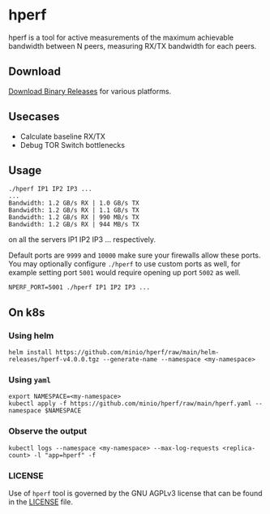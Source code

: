 # hperf

hperf is a tool for active measurements of the maximum achievable bandwidth between N peers, measuring RX/TX bandwidth for each peers.

## Download

[Download Binary Releases](https://github.com/minio/hperf/releases) for various platforms.

## Usecases
- Calculate baseline RX/TX
- Debug TOR Switch bottlenecks

## Usage
```
./hperf IP1 IP2 IP3 ...
...
Bandwidth: 1.2 GB/s RX | 1.0 GB/s TX
Bandwidth: 1.2 GB/s RX | 1.1 GB/s TX
Bandwidth: 1.2 GB/s RX | 990 MB/s TX
Bandwidth: 1.2 GB/s RX | 944 MB/s TX
```

on all the servers IP1 IP2 IP3 ... respectively.

Default ports are `9999` and `10000` make sure your firewalls allow these ports. You may optionally configure `./hperf` to use custom ports as well, for example setting port `5001` would require opening up port `5002` as well.


```
NPERF_PORT=5001 ./hperf IP1 IP2 IP3 ...
```

## On k8s

### Using helm
```
helm install https://github.com/minio/hperf/raw/main/helm-releases/hperf-v4.0.0.tgz --generate-name --namespace <my-namespace>
```

### Using `yaml`

```
export NAMESPACE=<my-namespace>
kubectl apply -f https://github.com/minio/hperf/raw/main/hperf.yaml --namespace $NAMESPACE
```

### Observe the output
```
kubectl logs --namespace <my-namespace> --max-log-requests <replica-count> -l "app=hperf" -f
```

### LICENSE
Use of `hperf` tool is governed by the GNU AGPLv3 license that can be found in the [LICENSE](./LICENSE) file.
